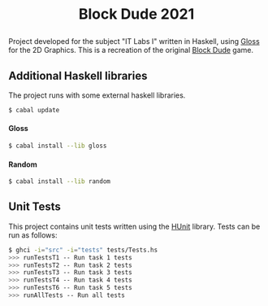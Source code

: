 # <p style="text-align: center;"> Block Dude 2021</p>

Project developed for the subject "IT Labs I" written in Haskell, using [Gloss](https://hackage.haskell.org/package/gloss) for the 2D Graphics. This is a recreation of the original [Block Dude](https://azich.org/blockdude/) game.

## Additional Haskell libraries

The project runs with some external haskell libraries.

```bash
$ cabal update
```

#### Gloss

```bash
$ cabal install --lib gloss
```
#### Random
```bash
$ cabal install --lib random
```

## Unit Tests

This project contains unit tests written using the [HUnit](https://hackage.haskell.org/package/HUnit) library. Tests can be run as follows:

```bash
$ ghci -i="src" -i="tests" tests/Tests.hs
>>> runTestsT1 -- Run task 1 tests
>>> runTestsT2 -- Run task 2 tests
>>> runTestsT3 -- Run task 3 tests
>>> runTestsT4 -- Run task 4 tests
>>> runTestsT6 -- Run task 5 tests
>>> runAllTests -- Run all tests
```
